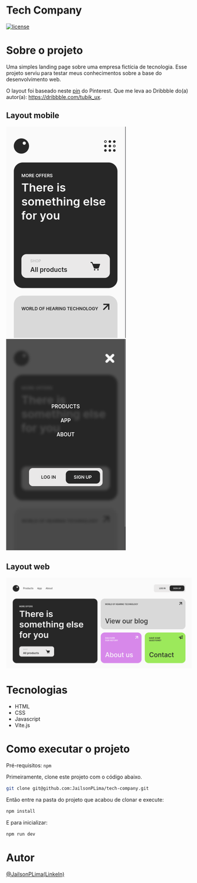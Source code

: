 # Tech Company 

[![license](https://img.shields.io/github/license/JailsonPLima/tech-company?style=for-the-badge)](https://github.com/JailsonPLima/tech-company/blob/main/LICENSE)

# Sobre o projeto

Uma simples landing page sobre uma empresa fictícia de tecnologia. Esse projeto serviu para testar meus conhecimentos sobre a base do desenvolvimento web.

O layout foi baseado neste [pin](https://br.pinterest.com/pin/656681189434982739/) do Pinterest. Que me leva ao Dribbble do(a) autor(a): https://dribbble.com/tubik_ux.

## Layout mobile

![mobile-1](https://github.com/JailsonPLima/tech-company/blob/main/public/assets/images/mobile-1.png)
![mobile-2](https://github.com/JailsonPLima/tech-company/blob/main/public/assets/images/mobile-2.png)

## Layout web

![desktop](https://github.com/JailsonPLima/tech-company/blob/main/public/assets/images/desktop.png)

# Tecnologias 

- HTML
- CSS
- Javascript
- Vite.js

# Como executar o projeto

Pré-requisitos: `npm`

Primeiramente, clone este projeto com o código abaixo.
``` bash
git clone git@github.com:JailsonPLima/tech-company.git
```

Então entre na pasta do projeto que acabou de clonar e execute: 
``` bash
npm install
```

E para inicializar:
``` bash
npm run dev
```

# Autor

[@JailsonPLima(LinkeIn)](https://www.linkedin.com/in/jailsonplima/)